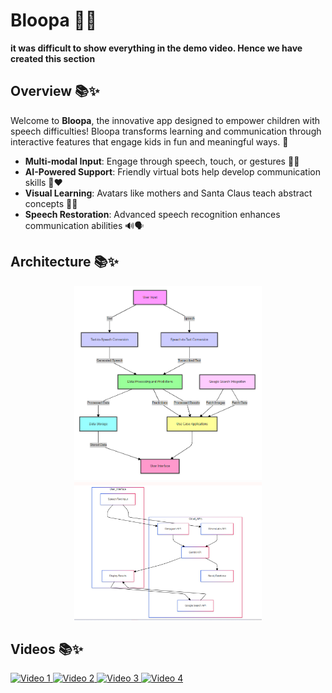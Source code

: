 # Bloopa 🌈🐾
**it was difficult to show everything in the demo video. Hence we have created this section**
## Overview 📚✨
Welcome to **Bloopa**, the innovative app designed to empower children with speech difficulties! Bloopa transforms learning and communication through interactive features that engage kids in fun and meaningful ways. 🌟 

- **Multi-modal Input**: Engage through speech, touch, or gestures 🎤🤚
- **AI-Powered Support**: Friendly virtual bots help develop communication skills 🤖❤️
- **Visual Learning**: Avatars like mothers and Santa Claus teach abstract concepts 🌟🎅
- **Speech Restoration**: Advanced speech recognition enhances communication abilities 🔊🗣️

## Architecture 📚✨
<p align="center">
  <img src="static/images/arch-1.png" alt="Architecture 1" width="300" />
  <img src="https://raw.githubusercontent.com/daplatform/elevenlabs/main/static/images/arch-2.png" alt="Architecture 2" width="300" />
</p>

## Videos 📚✨
<a href="https://youtu.be/MVfWJsBO7ts">
  <img src="https://img.youtube.com/vi/MVfWJsBO7ts/hqdefault.jpg" alt="Video 1" width="150" />
</a>
<a href="https://youtu.be/fUZh-2TX7VY">
  <img src="https://img.youtube.com/vi/fUZh-2TX7VY/hqdefault.jpg" alt="Video 2" width="150" />
</a>
<a href="https://youtu.be/oyo2T2cGHik">
  <img src="https://img.youtube.com/vi/oyo2T2cGHik/hqdefault.jpg" alt="Video 3" width="150" />
</a>
<a href="https://youtu.be/2N_XUn7aDLU">
  <img src="https://img.youtube.com/vi/2N_XUn7aDLU/hqdefault.jpg" alt="Video 4" width="150" />
</a>
